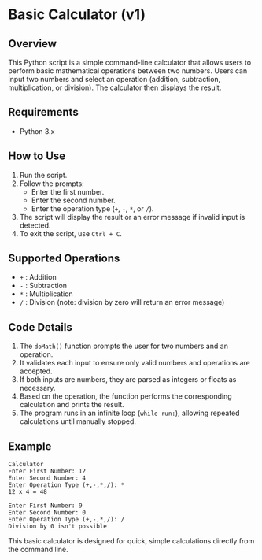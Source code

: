 # Basic Calculator (v1)

## Overview

This Python script is a simple command-line calculator that allows users to perform basic mathematical operations between two numbers. Users can input two numbers and select an operation (addition, subtraction, multiplication, or division). The calculator then displays the result.

## Requirements

- Python 3.x

## How to Use

1. Run the script.
2. Follow the prompts:
   - Enter the first number.
   - Enter the second number.
   - Enter the operation type (`+`, `-`, `*`, or `/`).
3. The script will display the result or an error message if invalid input is detected.
4. To exit the script, use `Ctrl + C`.

## Supported Operations

- `+` : Addition
- `-` : Subtraction
- `*` : Multiplication
- `/` : Division (note: division by zero will return an error message)

## Code Details

1. The `doMath()` function prompts the user for two numbers and an operation.
2. It validates each input to ensure only valid numbers and operations are accepted.
3. If both inputs are numbers, they are parsed as integers or floats as necessary.
4. Based on the operation, the function performs the corresponding calculation and prints the result.
5. The program runs in an infinite loop (`while run:`), allowing repeated calculations until manually stopped.

## Example

```plaintext
Calculator
Enter First Number: 12
Enter Second Number: 4
Enter Operation Type (+,-,*,/): *
12 x 4 = 48

Enter First Number: 9
Enter Second Number: 0
Enter Operation Type (+,-,*,/): /
Division by 0 isn't possible
```

This basic calculator is designed for quick, simple calculations directly from the command line.
